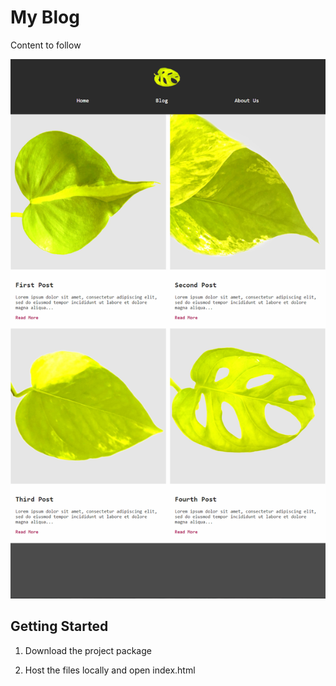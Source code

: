 # My Blog

Content to follow

![project preview](https://github.com/barbbasia/b-blog/blob/master/preview.jpg?raw=true)

## Getting Started

1. Download the project package

2. Host the files locally and open index.html

